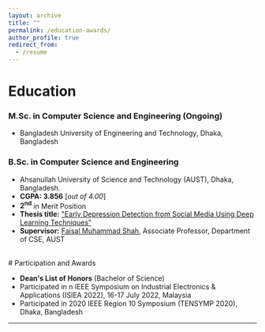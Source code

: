 ```yaml
---
layout: archive
title: ""
permalink: /education-awards/
author_profile: true
redirect_from:
  - /resume
---
```



# Education

### M.Sc. in Computer Science and Engineering (Ongoing)

* Bangladesh University of Engineering and Technology, Dhaka, Bangladesh

### B.Sc. in Computer Science and Engineering


* Ahsanullah University of Science and Technology (AUST), Dhaka, Bangladesh.
* **CGPA:  3.856** [*out of 4.00*]
* **2<sup>nd</sup>** in Merit Position
* **Thesis title:** ["Early Depression Detection from Social Media Using Deep Learning Techniques"](https://sajib-kumar.github.io/files/B.Sc._Thesis.pdf) 
* **Supervisor:** [Faisal Muhammad Shah](https://scholar.google.com/citations?user=su683LQAAAAJ&hl=en), Associate Professor, Department of CSE, AUST

<br /> 
# Participation and Awards

* **Dean's List of Honors** (Bachelor of Science)
* Participated in n IEEE Symposium on Industrial Electronics & Applications (ISIEA 2022), 16-17 July 2022, Malaysia
* Participated in 2020 IEEE Region 10 Symposium (TENSYMP 2020), Dhaka, Bangladesh



___________________________________________
